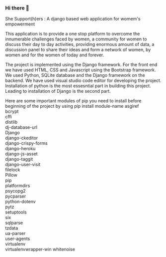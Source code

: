 ### Hi there 👋

She Support(h)ers : A django based web application for womem's empowerment

This application is to provide a one stop platform to overcome the innumerable challenges faced by women, a community for women to discuss their day to day activities, providing enormous amount of data, a discussion panel to share their ideas and form a network of women, by women and for the women of today and forever.

The project is implemented using the Django framework. For the front end we have used HTML, CSS and Javascript using the Bootstrap framework. We used Python, SQLite database and the Django framework on the backend. We have used visual studio code editor for developing the project. Installation of python is the most essesntial part in building this project. Leading to installation of Django is the second part.

Here are some important modules of pip you need to install before beginning of the project by using pip install module-name
asgiref               
bcrypt                
cffi                  
distlib               
dj-database-url       
Django                
django-ckeditor       
django-crispy-forms   
django-heroku         
django-js-asset       
django-taggit         
django-user-visit     
filelock              
Pillow                
pip                   
platformdirs          
psycopg2              
pycparser             
python-dotenv         
pytz                  
setuptools            
six                   
sqlparse              
tzdata                
ua-parser             
user-agents           
virtualenv            
virtualenvwrapper-win 
whitenoise            



